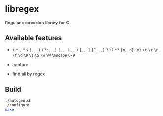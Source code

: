 # libregex
Regular expression library for C

## Available features
* `+` `*` `.` `^` `$` `(...)` `(?:...)` `(...|...)` `[...]` `[^...]` `?` `+?` `*?` `{m, n}` `{m}` `\t` `\r` `\n` `\f` `\d` `\D` `\s` `\S` `\w` `\W` `\escape` `0-9`

* capture
* find all by regex


## Build

```sh
./autogen.sh
./configure
make
```